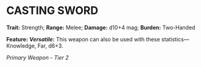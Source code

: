 ﻿---
tags:
  - Item
  - Weapon
name: 'CASTING SWORD'
trait: 'Strength'
range: 'Melee'
damage: 'd10+4 mag'
burden: 'Two-Handed'
feat_name: 'Versatile'
feat_text: 'This weapon can also be used with these statistics—Knowledge, Far, d6+3.'
primary_or_secondary: 'Primary Weapon'
tier: 2
---

# CASTING SWORD

**Trait:** Strength; **Range:** Melee; **Damage:** d10+4 mag; **Burden:** Two-Handed

**Feature:** ***Versatile:*** This weapon can also be used with these statistics—Knowledge, Far, d6+3.

*Primary Weapon - Tier 2*
